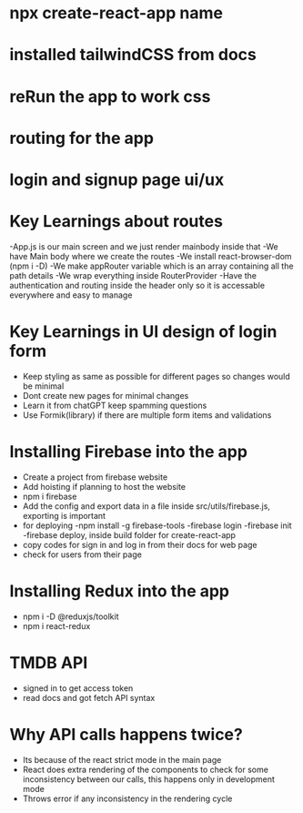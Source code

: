 # npx create-react-app name
# installed tailwindCSS from docs
# reRun the app to work css
# routing for the app
# login and signup page ui/ux



# Key Learnings about routes
 -App.js is our main screen and we just render mainbody inside that
 -We have Main body where we create the routes 
 -We install react-browser-dom (npm i -D)
 -We make appRouter variable which is an array containing all the path details
 -We wrap everything inside RouterProvider 
 -Have the authentication and routing inside the header only so it is accessable everywhere and easy to manage

# Key Learnings in UI design of login form
 - Keep styling as same as possible for different pages so changes would be minimal
 - Dont create new pages for minimal changes
 - Learn it from chatGPT keep spamming questions
 - Use Formik(library) if there are multiple form items and validations
 

# Installing Firebase into the app

 - Create a project from firebase website
 - Add hoisting if planning to host the website
 - npm i firebase
 - Add the config and export data in a file inside src/utils/firebase.js, exporting is important
 - for deploying 
    -npm install -g firebase-tools
    -firebase login
    -firebase init 
    -firebase deploy, inside build folder for create-react-app
 - copy codes for sign in and log in from their docs for web page
 - check for users from their page 


# Installing Redux into the app

 - npm i -D @reduxjs/toolkit
 - npm i react-redux


# TMDB API

 - signed in to get access token
 - read docs and got fetch API syntax



# Why API calls happens twice?
 - Its because of the react strict mode in the main page
 - React does extra rendering of the components to check for some inconsistency between our calls, this happens only in development mode
 - Throws error if any inconsistency in the rendering cycle

 